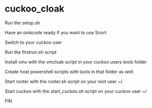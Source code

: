# cuckoo_cloak

Run the setup.sh

Have an oinkcode ready if you want to use Snort

Switch to your cuckoo user

Run the firstrun.sh script

Install vms with the vmcloak script in your cuckoo users tools folder

Create host powershell scripts with tools in that folder as well

Start rooter with the rooter.sh script on your root user ~/

Start cuckoo with the start_cuckoo.sh script on your cuckoo user ~/

FIN
